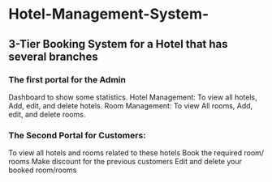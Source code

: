 # Hotel-Management-System-
<h2> 3-Tier Booking System for a Hotel that has several branches </h2>
<h3>The first portal for the Admin </h3>
Dashboard to show some statistics.
Hotel Management: To view all hotels, Add, edit, and delete hotels.
Room Management: To view All rooms, Add, edit, and delete rooms. 
<h3>The Second Portal for Customers:</h3>
To view all hotels and rooms related to these hotels
Book the required room/ rooms
Make discount for the previous customers
Edit and delete your booked room/rooms 
